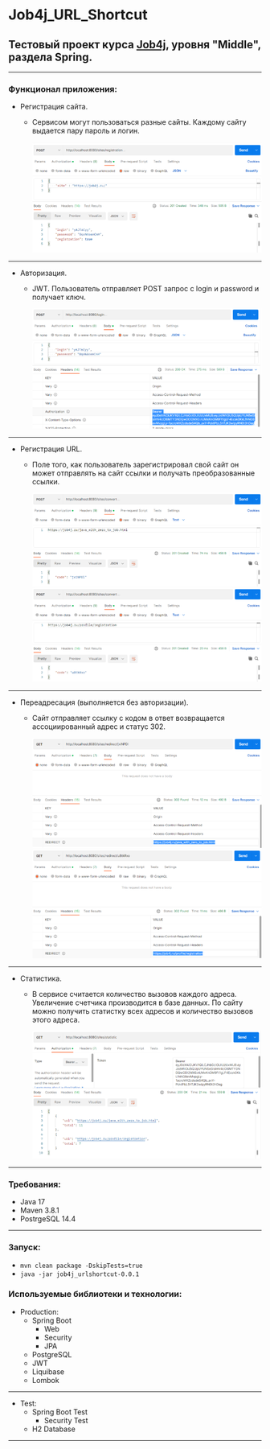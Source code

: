 # Job4j_URL_Shortcut
## Тестовый проект курса **[Job4j](https://job4j.ru/)**, уровня "Middle", раздела Spring.
___
### Функционал приложения:
   - Регистрация сайта.
     - Сервисом могут пользоваться разные сайты. Каждому сайту выдается пару пароль и логин.
     
       ![x](https://github.com/Daniil62/Job4j_URL_Shortcut/blob/master/readme-img/job4j_url_shortcut_registration.png)
___
   - Авторизация.
     - JWT. Пользователь отправляет POST запрос с login и password и получает ключ.
     
       ![x](https://github.com/Daniil62/Job4j_URL_Shortcut/blob/master/readme-img/job4j_url_shortcut_login.png)
___
   - Регистрация URL.
     - Поле того, как пользователь зарегистрировал свой сайт он может отправлять на сайт ссылки и получать преобразованные ссылки.
     
       ![x](https://github.com/Daniil62/Job4j_URL_Shortcut/blob/master/readme-img/job4j_url_shortcut_convert.png)
       ![x](https://github.com/Daniil62/Job4j_URL_Shortcut/blob/master/readme-img/job4j_url_shortcut_convert2.png)
___
   - Переадресация (выполняется без авторизации).
     - Сайт отправляет ссылку с кодом в ответ возвращается ассоциированный адрес и статус 302.
     
       ![x](https://github.com/Daniil62/Job4j_URL_Shortcut/blob/master/readme-img/job4j_url_shortcut_redirect.png)
       ![x](https://github.com/Daniil62/Job4j_URL_Shortcut/blob/master/readme-img/job4j_url_shortcut_redirect2.png)
___
   - Статистика.
     - В сервисе считается количество вызовов каждого адреса. Увеличение счетчика производится в базе данных. По сайту можно получить статистку всех адресов и количество вызовов этого адреса.
     
       ![x](https://github.com/Daniil62/Job4j_URL_Shortcut/blob/master/readme-img/job4j_url_shortcut_statistic.png)
___
### Требования:
- Java 17
- Maven 3.8.1
- PostrgeSQL 14.4
___
### Запуск:
- ```mvn clean package -DskipTests=true```
- ```java -jar job4j_urlshortcut-0.0.1```
### Используемые библиотеки и технологии:
- Production:
  - Spring Boot
    - Web
    - Security
    - JPA
  - PostgreSQL
  - JWT
  - Liquibase
  - Lombok
___
- Test:       
   - Spring Boot Test
     - Security Test
   - H2 Database
___
   